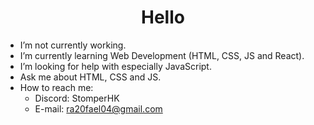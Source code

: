 <h1 align='center'>Hello</h1>

- I’m not currently working.
- I’m currently learning Web Development (HTML, CSS, JS and React).
- I’m looking for help with especially JavaScript.
- Ask me about HTML, CSS and JS.
- How to reach me:
  * Discord: StomperHK
  * E-mail: ra20fael04@gmail.com
